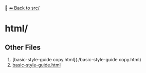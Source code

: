 📁 [⬅ Back to src/](../README.md)

# html/


## Other Files
1. [basic-style-guide copy.html](./basic-style-guide copy.html)
2. [basic-style-guide.html](./basic-style-guide.html)